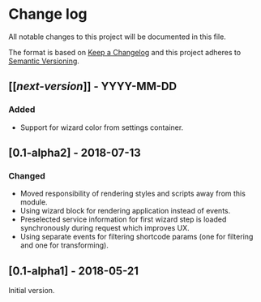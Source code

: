 # Change log
All notable changes to this project will be documented in this file.

The format is based on [Keep a Changelog](http://keepachangelog.com/)
and this project adheres to [Semantic Versioning](http://semver.org/).

## [[*next-version*]] - YYYY-MM-DD
### Added
- Support for wizard color from settings container.

## [0.1-alpha2] - 2018-07-13
### Changed
- Moved responsibility of rendering styles and scripts away from this module. 
- Using wizard block for rendering application instead of events.
- Preselected service information for first wizard step is loaded synchronously during request which improves UX.
- Using separate events for filtering shortcode params (one for filtering and one for transforming).

## [0.1-alpha1] - 2018-05-21
Initial version.
